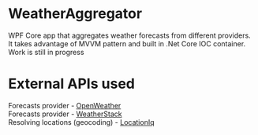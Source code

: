 # WeatherAggregator
WPF Core app that aggregates weather forecasts from different providers.  
It takes advantage of MVVM pattern and built in .Net Core IOC container. Work is still in progress
# External APIs used
Forecasts provider - [OpenWeather](https://openweathermap.org/api)  
Forecasts provider - [WeatherStack](https://weatherstack.com/documentation)  
Resolving locations (geocoding) - [LocationIq](https://locationiq.com/)

